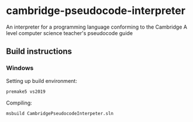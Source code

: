 # cambridge-pseudocode-interpreter
An interpreter for a programming language conforming to the
Cambridge A level computer science teacher's pseudocode guide

## Build instructions
### Windows
Setting up build environment:
```bat
premake5 vs2019
```

Compiling:
```bat
msbuild CambridgePseudocodeInterpeter.sln
```
